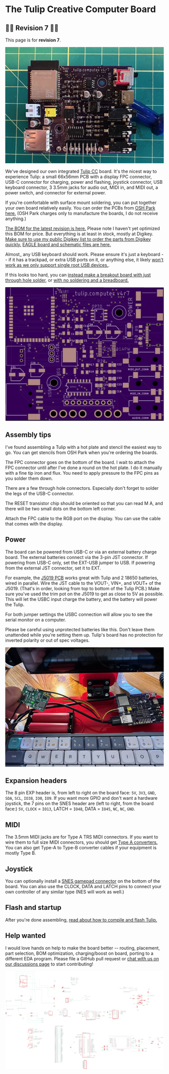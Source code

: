 # The Tulip Creative Computer Board

##  🌈🌈 Revision 7 🌈🌈
This page is for **revision 7**. 

![Tulip Board](https://raw.githubusercontent.com/bwhitman/tulipcc/main/docs/pics/tulip_board_r7.jpg)

We've designed our own integrated [Tulip CC](../README.md) board. It's the nicest way to experience Tulip: a small 66x56mm PCB with a display FPC connector, USB-C connector for charging, power and flashing, joystick connector, USB keyboard connector, 3 3.5mm jacks for audio out, MIDI in, and MIDI out, a power switch, and connector for external power. 

If you're comfortable with surface mount soldering, you can put together your own board relatively easily. You can order the PCBs from [OSH Park here.](UPDATE_THIS) (OSH Park charges only to manufacture the boards, I do not receive anything.)

[The BOM for the latest revision is here.](https://github.com/bwhitman/tulipcc/blob/main/docs/pcbs/tulip4_board_v4r7/tulip_board_bom.csv) Please note I haven't yet optimized this BOM for price. But everything is at least in stock, mostly at Digikey. [Make sure to use my public Digikey list to order the parts from Digikey quickly.](https://www.digikey.com/en/mylists/list/ZB5IAQSM2O) [EAGLE board and schematic files are here.](https://github.com/bwhitman/tulipcc/tree/main/docs/pcbs/tulip4_board_v4r7) 

Almost_ any USB keyboard should work. Please ensure it's just a keyboard -- if it has a trackpad, or extra USB ports on it, or anything else, it likely [won't work as we only support single root USB devices.](https://github.com/bwhitman/tulipcc/issues/40).

If this looks too hard, you can [instead make a breakout board with just through hole solder](tulip_breakout.md), or [with no soldering and a breadboard.](tulip_breadboard.md)

![Tulip Board](https://raw.githubusercontent.com/bwhitman/tulipcc/main/docs/pics/board_r7.png)


## Assembly tips

I've found assembling a Tulip with a hot plate and stencil the easiest way to go. You can get stencils from OSH Park when you're ordering the boards. 

The FPC connector goes on the bottom of the board. I wait to attach the FPC connector until after I've done a round on the hot plate. I do it manually with a fine tip iron and flux. You need to apply pressure to the FPC pins as you solder them down. 

There are a few through hole connectors. Especially don't forget to solder the legs of the USB-C connector.

The RESET transistor chip should be oriented so that you can read M A, and there will be two small dots on the bottom left corner. 

Attach the FPC cable to the RGB port on the display. You can use the cable that comes with the display.


## Power

The board can be powered from USB-C or via an external battery charge board. The external batteries connect via the 3-pin JST connector. If powering from USB-C only, set the EXT-USB jumper to USB. If powering from the external JST connector, set it to EXT.

For example, the [J5019 PCB](https://www.amazon.com/dp/B08GWTBD3T?th=1) works great with Tulip and 2 18650 batteries, wired in parallel. Wire the JST cable to the VOUT-, VIN+, and VOUT+ of the J5019. (That's in order, looking from top to bottom of the Tulip PCB.) Make sure you've used the trim pot on the J5019 to get as close to 5V as possible. This will let the USBC input charge the battery, and the battery will power the Tulip.

For both jumper settings the USBC connection will allow you to see the serial monitor on a computer.

Please be careful using unprotected batteries like this. Don't leave them unattended while you're setting them up. Tulip's board has no protection for inverted polarity or out of spec voltages.

![Battery setup](https://raw.githubusercontent.com/bwhitman/tulipcc/main/docs/pics/tulip_board_r7_battery.jpg)

## Expansion headers

The 8 pin EXP header is, from left to right on the board face: `5V`, `3V3`, `GND`, `SDA`, `SCL`, `IO38`, `IO0`, `IO9`. If you want more GPIO and don't want a hardware joystick, the 7 pins on the SNES header are (left to right, from the board face:) `5V`, `CLOCK` = `IO13`, LATCH = `IO48`, DATA = `IO45`, `NC`, `NC`, `GND`.

## MIDI

The 3.5mm MIDI jacks are for Type A TRS MIDI connectors. If you want to wire them to full size MIDI connectors, you should get [Type A converters.](https://www.amazon.com/ZAWDIO-Breakout-LittleBits-Female-Electribe/dp/B08WHSP7ZL/) You can also get Type-A to Type-B converter cables if your equipment is mostly Type B. 

## Joystick

You can optionally install a [SNES gamepad connector](https://www.zedlabz.com/products/zedlabz-7-pin-90-degree-female-controller-connector-port-for-nintendo-snes-console-2-pack-grey?_pos=2&_sid=c482be32b&_ss=r) on the bottom of the board. You can also use the CLOCK, DATA and LATCH pins to connect your own controller of any similar type (NES will work as well.) 


## Flash and startup

After you're done assembling, [read about how to compile and flash Tulip.](tulip_flashing.md)


## Help wanted

I would love hands on help to make the board better -- routing, placement, part selection, BOM optimization, charging/boost on board, porting to a different EDA program. Please file a GitHub pull request or [chat with us on our discussions page](https://github.com/bwhitman/tulipcc/discussions) to start contributing!


![Schematic](https://raw.githubusercontent.com/bwhitman/tulipcc/main/docs/pcbs/tulip4_board_v4r7/schematic.png)






